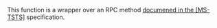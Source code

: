 This function is a wrapper over an RPC method [documened in the [MS-TSTS]](https://learn.microsoft.com/en-us/openspecs/windows_protocols/ms-tsts/60d456d7-51d9-4321-99b0-e22852573810) specification.
